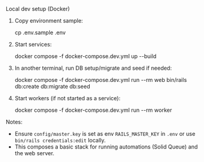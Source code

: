 Local dev setup (Docker)

1. Copy environment sample:

   cp .env.sample .env

2. Start services:

   docker compose -f docker-compose.dev.yml up --build

3. In another terminal, run DB setup/migrate and seed if needed:

   docker compose -f docker-compose.dev.yml run --rm web bin/rails db:create db:migrate db:seed

4. Start workers (if not started as a service):

   docker compose -f docker-compose.dev.yml run --rm worker

Notes:
- Ensure `config/master.key` is set as env `RAILS_MASTER_KEY` in `.env` or use `bin/rails credentials:edit` locally.
- This composes a basic stack for running automations (Solid Queue) and the web server.
